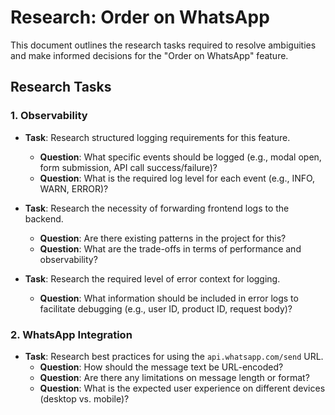 # Research: Order on WhatsApp

This document outlines the research tasks required to resolve ambiguities and make informed decisions for the "Order on WhatsApp" feature.

## Research Tasks

### 1. Observability

- **Task**: Research structured logging requirements for this feature.
  - **Question**: What specific events should be logged (e.g., modal open, form submission, API call success/failure)?
  - **Question**: What is the required log level for each event (e.g., INFO, WARN, ERROR)?

- **Task**: Research the necessity of forwarding frontend logs to the backend.
  - **Question**: Are there existing patterns in the project for this?
  - **Question**: What are the trade-offs in terms of performance and observability?

- **Task**: Research the required level of error context for logging.
  - **Question**: What information should be included in error logs to facilitate debugging (e.g., user ID, product ID, request body)?

### 2. WhatsApp Integration

- **Task**: Research best practices for using the `api.whatsapp.com/send` URL.
  - **Question**: How should the message text be URL-encoded?
  - **Question**: Are there any limitations on message length or format?
  - **Question**: What is the expected user experience on different devices (desktop vs. mobile)?
